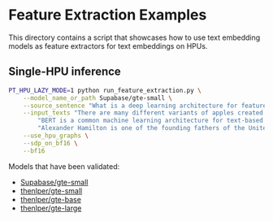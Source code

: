 <!---
Copyright 2021 The HuggingFace Team. All rights reserved.

Licensed under the Apache License, Version 2.0 (the "License");
you may not use this file except in compliance with the License.
You may obtain a copy of the License at

    http://www.apache.org/licenses/LICENSE-2.0

Unless required by applicable law or agreed to in writing, software
distributed under the License is distributed on an "AS IS" BASIS,
WITHOUT WARRANTIES OR CONDITIONS OF ANY KIND, either express or implied.
See the License for the specific language governing permissions and
limitations under the License.
-->

# Feature Extraction Examples

This directory contains a script that showcases how to use text embedding models as feature extractors for text embeddings on HPUs.

## Single-HPU inference

```bash
PT_HPU_LAZY_MODE=1 python run_feature_extraction.py \
    --model_name_or_path Supabase/gte-small \
    --source_sentence "What is a deep learning architecture for feature extraction?" \
    --input_texts "There are many different variants of apples created every year." \
        "BERT is a common machine learning architecture for text-based applications." \
        "Alexander Hamilton is one of the founding fathers of the United States." \
    --use_hpu_graphs \
    --sdp_on_bf16 \
    --bf16
```

Models that have been validated:

- [Supabase/gte-small](https://huggingface.co/Supabase/gte-small)
- [thenlper/gte-small](https://huggingface.co/thenlper/gte-small)
- [thenlper/gte-base](https://huggingface.co/thenlper/gte-base)
- [thenlper/gte-large](https://huggingface.co/thenlper/gte-large)
